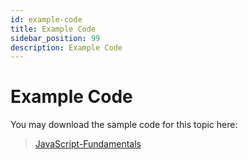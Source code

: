 ```yaml
---
id: example-code
title: Example Code
sidebar_position: 99
description: Example Code
---
```


# Example Code

You may download the sample code for this topic here:

> [JavaScript-Fundamentals](https://github.com/WPFoundations-Examples/JavaScript-Fundamentals)
